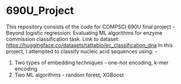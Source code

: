 # 690U_Project
This repository consists of the code for COMPSCI 690U final project - Beyond logistic regression: Evaluating ML algorithms for enzyme commission classification task. 
Link to dataset: https://huggingface.co/datasets/tattabio/ec_classification_dna
In this project, I attempted to classify nucleic acid sequences using: -
1. Two types of embedding techniques - one-hot encoding, k-mer encoding
2. Two ML algorithms - random forest, XGBoost
